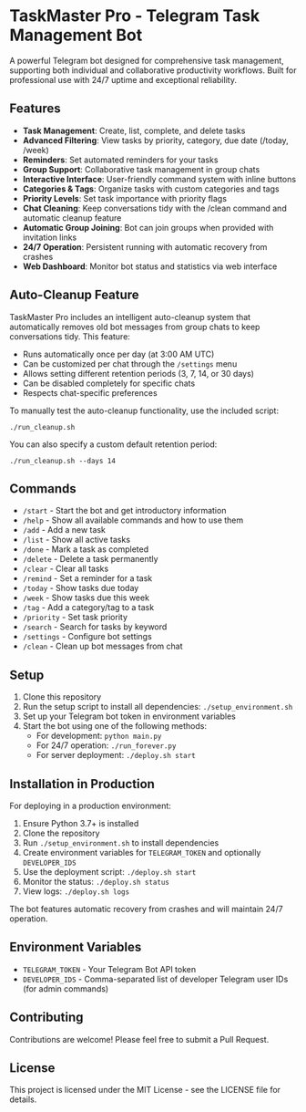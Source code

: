 # TaskMaster Pro - Telegram Task Management Bot

A powerful Telegram bot designed for comprehensive task management, supporting both individual and collaborative productivity workflows. Built for professional use with 24/7 uptime and exceptional reliability.

## Features

- **Task Management**: Create, list, complete, and delete tasks
- **Advanced Filtering**: View tasks by priority, category, due date (/today, /week)
- **Reminders**: Set automated reminders for your tasks
- **Group Support**: Collaborative task management in group chats
- **Interactive Interface**: User-friendly command system with inline buttons
- **Categories & Tags**: Organize tasks with custom categories and tags
- **Priority Levels**: Set task importance with priority flags
- **Chat Cleaning**: Keep conversations tidy with the /clean command and automatic cleanup feature
- **Automatic Group Joining**: Bot can join groups when provided with invitation links
- **24/7 Operation**: Persistent running with automatic recovery from crashes
- **Web Dashboard**: Monitor bot status and statistics via web interface

## Auto-Cleanup Feature

TaskMaster Pro includes an intelligent auto-cleanup system that automatically removes old bot messages from group chats to keep conversations tidy. This feature:

- Runs automatically once per day (at 3:00 AM UTC)
- Can be customized per chat through the `/settings` menu
- Allows setting different retention periods (3, 7, 14, or 30 days)
- Can be disabled completely for specific chats
- Respects chat-specific preferences

To manually test the auto-cleanup functionality, use the included script:
```
./run_cleanup.sh
```

You can also specify a custom default retention period:
```
./run_cleanup.sh --days 14
```

## Commands

- `/start` - Start the bot and get introductory information
- `/help` - Show all available commands and how to use them
- `/add` - Add a new task
- `/list` - Show all active tasks
- `/done` - Mark a task as completed
- `/delete` - Delete a task permanently
- `/clear` - Clear all tasks
- `/remind` - Set a reminder for a task
- `/today` - Show tasks due today
- `/week` - Show tasks due this week
- `/tag` - Add a category/tag to a task
- `/priority` - Set task priority
- `/search` - Search for tasks by keyword
- `/settings` - Configure bot settings
- `/clean` - Clean up bot messages from chat

## Setup

1. Clone this repository
2. Run the setup script to install all dependencies: `./setup_environment.sh`
3. Set up your Telegram bot token in environment variables
4. Start the bot using one of the following methods:
   - For development: `python main.py`
   - For 24/7 operation: `./run_forever.py`
   - For server deployment: `./deploy.sh start`

## Installation in Production

For deploying in a production environment:

1. Ensure Python 3.7+ is installed
2. Clone the repository
3. Run `./setup_environment.sh` to install dependencies
4. Create environment variables for `TELEGRAM_TOKEN` and optionally `DEVELOPER_IDS`
5. Use the deployment script: `./deploy.sh start`
6. Monitor the status: `./deploy.sh status`
7. View logs: `./deploy.sh logs`

The bot features automatic recovery from crashes and will maintain 24/7 operation.

## Environment Variables

- `TELEGRAM_TOKEN` - Your Telegram Bot API token
- `DEVELOPER_IDS` - Comma-separated list of developer Telegram user IDs (for admin commands)

## Contributing

Contributions are welcome! Please feel free to submit a Pull Request.

## License

This project is licensed under the MIT License - see the LICENSE file for details.